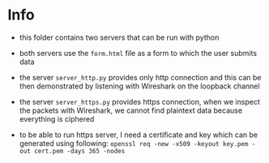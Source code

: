# Info

- this folder contains two servers that can be run with python
- both servers use the `form.html` file as a form to which the user submits data
- the server `server_http.py` provides only http connection and this can be then demonstrated by listening with Wireshark on the loopback channel
- the server `server_https.py` provides https connection, when we inspect the packets with Wireshark, we cannot find plaintext data because everything is ciphered

- to be able to run https server, I need a certificate and key which can be generated using following:
`openssl req -new -x509 -keyout key.pem -out cert.pem -days 365 -nodes`